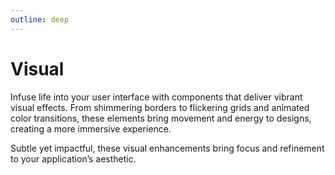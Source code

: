 ```yaml
---
outline: deep
---
```


# Visual

Infuse life into your user interface with components that deliver vibrant visual effects. From shimmering borders to flickering grids and animated color transitions, these elements bring movement and energy to designs, creating a more immersive experience.

Subtle yet impactful, these visual enhancements bring focus and refinement to your application’s aesthetic.

<ComponentGridIndex category="Visual"/>

